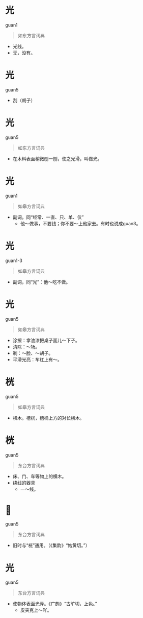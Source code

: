 # 光
guan1
> 如东方言词典
- 光线。
- 无，没有。

# 光
guan5
- 刮（胡子）

# 光
guan5
> 如东方言词典
- 在木料表面稍微刨一刨，使之光滑，叫做光。

# 光
guan1
> 如皋方言词典
- 副词。同“经常、一直、只、单、仅”
  - 他～做事，不要钱；你不要～上他家去。有时也说成guan3。

# 光
guan1-3
> 如皋方言词典
- 副词，同“光”：他～吃不做。

# 光
guan5
> 如皋方言词典
- 涂擦：拿油漆把桌子面儿～下子。
- 清除：～场。
- 剃：～脸、～胡子。
- 平滑光亮：车杠上有～。

# 桄
guan5
> 如皋方言词典
- 横木。槽桄，槽桶上方的对长横木。

# 桄
guan5
> 东台方言词典
- 床、门、车等物上的横木。
- 绕线的器具
  - 一～线。

# 𤗶
guan5
> 东台方言词典
- 旧时与“桄”通用。（《集韵》“姑黄切。”）

# 光
guan5
> 东台方言词典
- 使物体表面光泽。《广韵》“古旷切，上色。”
  - 皮夹克上～吖。
